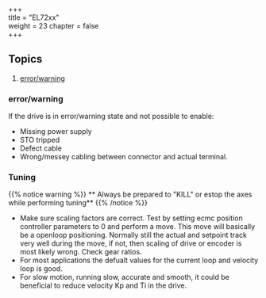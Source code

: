 +++  
title = "EL72xx"   
weight = 23
chapter = false  
+++

## Topics
1. [error/warning](#error/warning)

### error/warning
If the drive is in error/warning state and not possible to enable:
* Missing power supply
* STO tripped
* Defect cable
* Wrong/messey cabling between connector and actual terminal.

### Tuning

{{% notice warning %}}
** Always be prepared to "KILL" or estop the axes while performing tuning**
{{% /notice %}}

* Make sure scaling factors are correct. Test by setting ecmc position controller parameters to 0 and perform a move. This move will basically be a openloop positioning. Normally still the actual and setpoint track very well during the move, if not, then scaling of drive or encoder is most likely wrong. Check gear ratios.
* For most applications the defualt values for the current loop and velocity loop is good.
* For slow motion, running slow, accurate and smooth, it could be beneficial to reduce velocity Kp and Ti in the drive.
